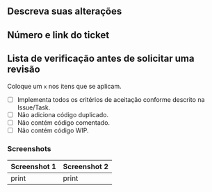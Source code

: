## Descreva suas alterações

## Número e link do ticket

## Lista de verificação antes de solicitar uma revisão
Coloque um ```x``` nos itens que se aplicam.
- [ ] Implementa todos os critérios de aceitação conforme descrito na Issue/Task.
- [ ] Não adiciona código duplicado.
- [ ] Não contém código comentado.
- [ ] Não contém código WIP.
 
### Screenshots
| Screenshot 1 | Screenshot 2 |
| ------ | ------ |
| print  | print |

